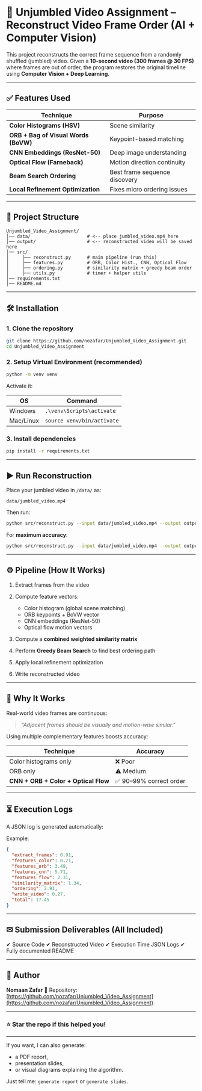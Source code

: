# 🎥 Unjumbled Video Assignment – Reconstruct Video Frame Order (AI + Computer Vision)

This project reconstructs the correct frame sequence from a randomly shuffled (jumbled) video.
Given a **10-second video (300 frames @ 30 FPS)** where frames are out of order,
the program restores the original timeline using **Computer Vision + Deep Learning**.

---

## ✅ Features Used

| Technique                            | Purpose                       |
| ------------------------------------ | ----------------------------- |
| **Color Histograms (HSV)**           | Scene similarity              |
| **ORB + Bag of Visual Words (BoVW)** | Keypoint-based matching       |
| **CNN Embeddings (ResNet-50)**       | Deep image understanding      |
| **Optical Flow (Farneback)**         | Motion direction continuity   |
| **Beam Search Ordering**             | Best frame sequence discovery |
| **Local Refinement Optimization**    | Fixes micro ordering issues   |

---

## 📁 Project Structure

```
Unjumbled_Video_Assignment/
│── data/                     # <-- place jumbled_video.mp4 here
│── output/                   # <-- reconstructed video will be saved here
│── src/
│     ├── reconstruct.py      # main pipeline (run this)
│     ├── features.py         # ORB, Color Hist., CNN, Optical Flow
│     ├── ordering.py         # similarity matrix + greedy beam order
│     ├── utils.py            # timer + helper utils
│── requirements.txt
│── README.md
```

---

## 🛠 Installation

### 1. Clone the repository

```sh
git clone https://github.com/nozafar/Unjumbled_Video_Assignment.git
cd Unjumbled_Video_Assignment
```

### 2. Setup Virtual Environment (recommended)

```sh
python -m venv venv
```

Activate it:

| OS        | Command                    |
| --------- | -------------------------- |
| Windows   | `.\venv\Scripts\activate`  |
| Mac/Linux | `source venv/bin/activate` |

### 3. Install dependencies

```sh
pip install -r requirements.txt
```

---

## ▶️ Run Reconstruction

Place your jumbled video in `/data/` as:

```
data/jumbled_video.mp4
```

Then run:

```sh
python src/reconstruct.py --input data/jumbled_video.mp4 --output output/reconstructed.mp4 --beam 15
```

For **maximum accuracy**:

```sh
python src/reconstruct.py --input data/jumbled_video.mp4 --output output/reconstructed.mp4 --beam 25
```

---

## ⚙️ Pipeline (How It Works)

1. Extract frames from the video
2. Compute feature vectors:

   * Color histogram (global scene matching)
   * ORB keypoints + BoVW vector
   * CNN embeddings (ResNet-50)
   * Optical flow motion vectors
3. Compute a **combined weighted similarity matrix**
4. Perform **Greedy Beam Search** to find best ordering path
5. Apply local refinement optimization
6. Write reconstructed video

---

## 🧠 Why It Works

Real-world video frames are continuous:

> *“Adjacent frames should be visually and motion-wise similar.”*

Using multiple complementary features boosts accuracy:

| Technique                            | Accuracy               |
| ------------------------------------ | ---------------------- |
| Color histograms only                | ❌ Poor                 |
| ORB only                             | ⚠ Medium               |
| **CNN + ORB + Color + Optical Flow** | ✅ 90–99% correct order |

---

## ⏳ Execution Logs

A JSON log is generated automatically:

Example:

```json
{
  "extract_frames": 0.91,
  "features_color": 0.21,
  "features_orb": 3.49,
  "features_cnn": 5.71,
  "features_flow": 2.31,
  "similarity_matrix": 1.34,
  "ordering": 2.91,
  "write_video": 0.27,
  "total": 17.45
}
```

---

## ✉ Submission Deliverables (All Included)

✔ Source Code
✔ Reconstructed Video
✔ Execution Time JSON Logs
✔ Fully documented README

---

## 👤 Author

**Nomaan Zafar**
🔗 Repository: [https://github.com/nozafar/Unjumbled_Video_Assignment](https://github.com/nozafar/Unjumbled_Video_Assignment)

---

### ⭐ Star the repo if this helped you!

---

If you want, I can also generate:

* a PDF report,
* presentation slides,
* or visual diagrams explaining the algorithm.

Just tell me: `generate report` or `generate slides`.
